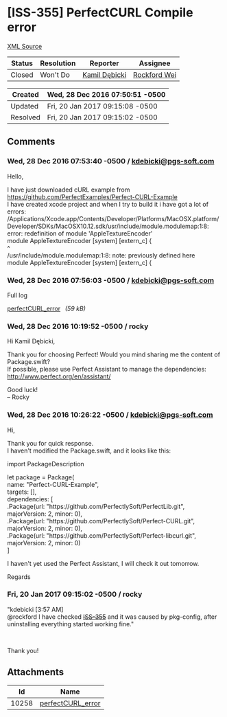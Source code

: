 # [ISS-355] PerfectCURL Compile error

[XML Source](./xml/ISS-355.xml)
<p></p>





Status|Resolution|Reporter|Assignee
------|----------|--------|--------
Closed|Won't Do|[Kamil Dębicki](kdebicki@pgs-soft.com)|[Rockford Wei]($rocky)





Created|Wed, 28 Dec 2016 07:50:51 -0500
-------|--------------
Updated|Fri, 20 Jan 2017 09:15:08 -0500
Resolved|Fri, 20 Jan 2017 09:15:02 -0500


## Comments




### Wed, 28 Dec 2016 07:53:40 -0500 / kdebicki@pgs-soft.com 

<p><p>Hello,</p>

<p>I have just downloaded cURL example from <a href="https://github.com/PerfectExamples/Perfect-CURL-Example" class="external-link" rel="nofollow">https://github.com/PerfectExamples/Perfect-CURL-Example</a><br/>
I have created xcode project and when I try to build it i have got a lot of errors:<br/>
/Applications/Xcode.app/Contents/Developer/Platforms/MacOSX.platform/Developer/SDKs/MacOSX10.12.sdk/usr/include/module.modulemap:1:8: error: redefinition of module 'AppleTextureEncoder'<br/>
module AppleTextureEncoder <span class="error">&#91;system&#93;</span> <span class="error">&#91;extern_c&#93;</span> {<br/>
       ^<br/>
/usr/include/module.modulemap:1:8: note: previously defined here<br/>
module AppleTextureEncoder <span class="error">&#91;system&#93;</span> <span class="error">&#91;extern_c&#93;</span> {</p></p>


### Wed, 28 Dec 2016 07:56:03 -0500 / kdebicki@pgs-soft.com 

<p><p>Full log</p>

<p><span class="nobr"><a href="http://jira.perfect.org:8080/secure/attachment/10258/10258_perfectCURL_error" title="perfectCURL_error attached to ISS-355">perfectCURL_error<sup><img class="rendericon" src="http://jira.perfect.org:8080/images/icons/link_attachment_7.gif" height="7" width="7" align="absmiddle" alt="" border="0"/></sup></a></span> <em>(59 kB)</em></p></p>


### Wed, 28 Dec 2016 10:19:52 -0500 / rocky 

<p><p>Hi Kamil Dębicki,</p>

<p>Thank you for choosing Perfect! Would you mind sharing me the content of Package.swift? <br/>
If possible, please use Perfect Assistant to manage the dependencies:<br/>
<a href="http://www.perfect.org/en/assistant/" class="external-link" rel="nofollow">http://www.perfect.org/en/assistant/</a></p>

<p>Good luck!<br/>
– Rocky</p></p>


### Wed, 28 Dec 2016 10:26:22 -0500 / kdebicki@pgs-soft.com 

<p><p>Hi,</p>

<p>Thank you for quick response.<br/>
I haven't modified the Package.swift, and it looks like this:</p>

<p>import PackageDescription</p>

<p>let package = Package(<br/>
	name: "Perfect-CURL-Example",<br/>
	targets: [],<br/>
	dependencies: [<br/>
		.Package(url: "https://github.com/PerfectlySoft/PerfectLib.git", majorVersion: 2, minor: 0),<br/>
		.Package(url: "https://github.com/PerfectlySoft/Perfect-CURL.git", majorVersion: 2, minor: 0),<br/>
		.Package(url: "https://github.com/PerfectlySoft/Perfect-libcurl.git", majorVersion: 2, minor: 0)<br/>
	]</p>


<p>I haven't yet used the Perfect Assistant, I will check it out tomorrow.</p>

<p>Regards</p></p>


### Fri, 20 Jan 2017 09:15:02 -0500 / rocky 

<p><p>"kdebicki <span class="error">&#91;3:57 AM&#93;</span> <br/>
@rockford I have checked <a href="http://jira.perfect.org:8080/browse/ISS-355" title="PerfectCURL Compile error" class="issue-link" data-issue-key="ISS-355"><del>ISS-355</del></a> and it was caused by pkg-config, after uninstalling everything started working fine."</p>

<p> </p>

<p>Thank you!</p></p>

## Attachments





Id|Name
------|------------
10258|[perfectCURL_error](../attachment/10258/perfectCURL_error)

